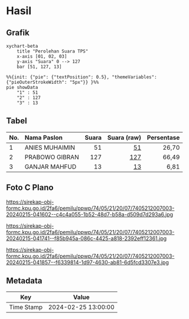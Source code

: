# Hasil

## Grafik

```mermaid
xychart-beta
    title "Perolehan Suara TPS"
    x-axis [01, 02, 03]
    y-axis "Suara" 0 --> 127
    bar [51, 127, 13]
```

```mermaid
%%{init: {"pie": {"textPosition": 0.5}, "themeVariables": {"pieOuterStrokeWidth": "5px"}} }%%
pie showData
    "1" : 51
    "2" : 127
    "3" : 13
```

## Tabel

| No. | Nama Paslon    | Suara | Suara (raw) | Persentase |
|:--- |:-------------- | -----:| -----------:| ----------:|
| 1   | ANIES MUHAIMIN | 51    | [51][p-1]   | 26,70      |
| 2   | PRABOWO GIBRAN | 127   | [127][p-2]  | 66,49      |
| 3   | GANJAR MAHFUD  | 13    | [13][p-3]   | 6,81       |


[p-1]: https://github.com/gigit-pemilu/pemilu-2024-74-sulawesi-tenggara/blob/main/pilpres/hitung-suara/sub/74-sulawesi-tenggara/sub/05-konawe-selatan/sub/21-basala/sub/2007-basala/sub/003-tps/sub/paslon-1.txt
[p-2]: https://github.com/gigit-pemilu/pemilu-2024-74-sulawesi-tenggara/blob/main/pilpres/hitung-suara/sub/74-sulawesi-tenggara/sub/05-konawe-selatan/sub/21-basala/sub/2007-basala/sub/003-tps/sub/paslon-2.txt
[p-3]: https://github.com/gigit-pemilu/pemilu-2024-74-sulawesi-tenggara/blob/main/pilpres/hitung-suara/sub/74-sulawesi-tenggara/sub/05-konawe-selatan/sub/21-basala/sub/2007-basala/sub/003-tps/sub/paslon-3.txt

## Foto C Plano

https://sirekap-obj-formc.kpu.go.id/2fa6/pemilu/ppwp/74/05/21/20/07/7405212007003-20240215-041602--c4c4a055-1b52-48d7-b58a-d509d7d293a6.jpg

https://sirekap-obj-formc.kpu.go.id/2fa6/pemilu/ppwp/74/05/21/20/07/7405212007003-20240215-041741--f85b945a-086c-4425-a818-2392eff12361.jpg

https://sirekap-obj-formc.kpu.go.id/2fa6/pemilu/ppwp/74/05/21/20/07/7405212007003-20240215-041857--f6339814-1d97-4630-ab81-6d5fcd3307e3.jpg


## Metadata

| Key        | Value               |
| ---------- | ------------------- |
| Time Stamp | 2024-02-25 13:00:00 |



